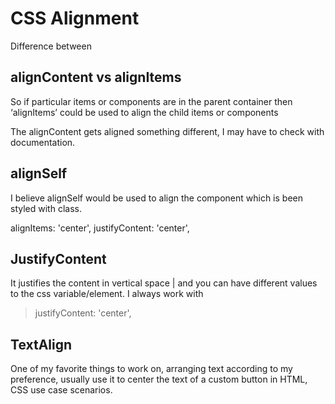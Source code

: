 # CSS Alignment


Difference between 

## alignContent vs alignItems
So if particular items or components are in the parent container then ‘alignItems’ could be used to align the child items or components 

The alignContent gets aligned something different, I may have to check with documentation.


## alignSelf
I believe alignSelf would be used to align the component which is been styled with class. 

alignItems: 'center',
    justifyContent: 'center',
    
    
## JustifyContent
It justifies the content in vertical space | and you can have different values to the css variable/element. 
I always work with 
>  justifyContent: 'center',


## TextAlign 
One of my favorite things to work on, arranging text according to my preference, usually use it to center the text of a custom button in HTML, CSS use case scenarios.
